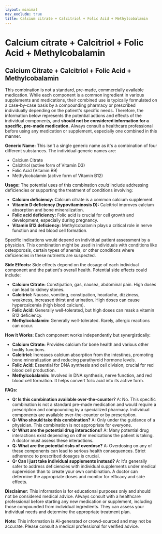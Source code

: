 ```yaml
---
layout: minimal
nav_exclude: true
title: Calcium citrate + Calcitriol + Folic Acid + Methylcobalamin
---
```


# Calcium citrate + Calcitriol + Folic Acid + Methylcobalamin

## Calcium Citrate + Calcitriol + Folic Acid + Methylcobalamin

This combination is not a standard, pre-made, commercially available medication.  While each component is a common ingredient in various supplements and medications, their combined use is typically formulated on a case-by-case basis by a compounding pharmacy or prescribed individually depending on the patient's specific needs. Therefore, the information below represents the potential actions and effects of the individual components, and **should not be considered information for a specific, pre-made medication.**  Always consult a healthcare professional before using any medication or supplement, especially one combined in this manner.

**Generic Name:**  This isn't a single generic name as it's a combination of four different substances.  The individual generic names are:

* Calcium Citrate
* Calcitriol (active form of Vitamin D3)
* Folic Acid (Vitamin B9)
* Methylcobalamin (active form of Vitamin B12)


**Usage:**  The potential uses of this combination *could* include addressing deficiencies or supporting the treatment of conditions involving:

* **Calcium deficiency:**  Calcium citrate is a common calcium supplement.
* **Vitamin D deficiency (hypovitaminosis D):** Calcitriol improves calcium absorption and bone mineralization.
* **Folic acid deficiency:**  Folic acid is crucial for cell growth and development, especially during pregnancy.
* **Vitamin B12 deficiency:** Methylcobalamin plays a critical role in nerve function and red blood cell formation.

Specific indications would depend on individual patient assessment by a physician.  This combination might be used in individuals with conditions like osteoporosis, certain types of anemia, or other conditions where deficiencies in these nutrients are suspected.


**Side Effects:** Side effects depend on the dosage of each individual component and the patient's overall health.  Potential side effects could include:

* **Calcium Citrate:** Constipation, gas, nausea, abdominal pain.  High doses can lead to kidney stones.
* **Calcitriol:** Nausea, vomiting, constipation, headache, dizziness, weakness, increased thirst and urination.  High doses can cause hypercalcemia (high blood calcium).
* **Folic Acid:** Generally well-tolerated, but high doses can mask a vitamin B12 deficiency.
* **Methylcobalamin:** Generally well-tolerated.  Rarely, allergic reactions can occur.


**How it Works:** Each component works independently but synergistically:

* **Calcium Citrate:** Provides calcium for bone health and various other bodily functions.
* **Calcitriol:** Increases calcium absorption from the intestines, promoting bone mineralization and reducing parathyroid hormone levels.
* **Folic Acid:** Essential for DNA synthesis and cell division, crucial for red blood cell production.
* **Methylcobalamin:** Involved in DNA synthesis, nerve function, and red blood cell formation.  It helps convert folic acid into its active form.


**FAQs:**

* **Q: Is this combination available over-the-counter?** A: No.  This specific combination is not a standard pre-made medication and would require a prescription and compounding by a specialized pharmacy.  Individual components are available over-the-counter or by prescription.
* **Q:  Who should take this combination?** A: Only under the guidance of a physician.  This combination is not appropriate for everyone.
* **Q: What are the potential drug interactions?** A: Many potential drug interactions exist depending on other medications the patient is taking.  A doctor must assess these interactions.
* **Q: What are the potential risks of overdose?** A: Overdosing on any of these components can lead to serious health consequences.  Strict adherence to prescribed dosages is crucial.
* **Q:  Can I just take individual supplements instead?** A: It's generally safer to address deficiencies with individual supplements under medical supervision than to create your own combination.  A doctor can determine the appropriate doses and monitor for efficacy and side effects.


**Disclaimer:** This information is for educational purposes only and should not be considered medical advice.  Always consult with a healthcare professional before starting any new medication or supplement, including those compounded from individual ingredients.  They can assess your individual needs and determine the appropriate treatment plan.


**Note:** This information is AI-generated or crowd-sourced and may not be accurate. Please consult a medical professional for verified advice.